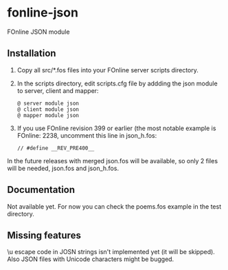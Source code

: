 fonline-json
============

FOnline JSON module


Installation
-------------

1. Copy all src/*.fos files into your FOnline server scripts directory.
2. In the scripts directory, edit scripts.cfg file by addding the json module to server, client and mapper:

    ```
    @ server module json
    @ client module json
    @ mapper module json
    ```
3. If you use FOnline revision 399 or earlier (the most notable example is FOnline: 2238, uncomment this line in json_h.fos:

    ```
    // #define __REV_PRE400__
    ```
In the future releases with merged json.fos will be available, so only 2 files will be needed, json.fos and json_h.fos.


Documentation
-------------

Not available yet. For now you can check the poems.fos example in the test directory.


Missing features
----------------

\u escape code in JOSN strings isn't implemented yet (it will be skipped). Also JSON files with Unicode characters might be bugged.

